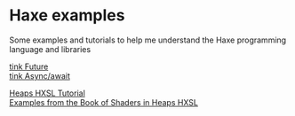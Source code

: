 # Haxe examples
Some examples and tutorials to help me understand the Haxe programming language and libraries

[tink Future](haxetink/tink_core/future/future.md)  
[tink Async/await](haxetink/tink_await/await.md)

[Heaps HXSL Tutorial](hxsl/hxsl_tutorial/hxsl.md)  
[Examples from the Book of Shaders in Heaps HXSL](https://github.com/0xA3/haxe-examples/tree/master/hxsl/book_of_shaders_examples)